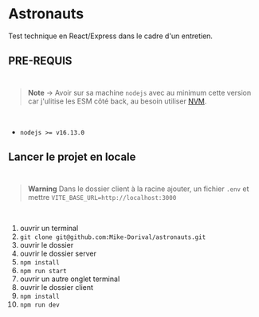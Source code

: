# Astronauts

Test technique en React/Express dans le cadre d'un entretien.

## PRE-REQUIS <br><br>

> **Note** -> Avoir sur sa machine `nodejs` avec au minimum cette version car j'ulitise les ESM côté back, au besoin utiliser [NVM](https://github.com/nvm-sh/nvm).

<br>

- `nodejs >= v16.13.0`

## Lancer le projet en locale <br><br>

> **Warning**
> Dans le dossier client à la racine ajouter, un fichier `.env` et mettre
> `VITE_BASE_URL=http://localhost:3000`

<br>

1. ouvrir un terminal
2. `git clone git@github.com:Mike-Dorival/astronauts.git`
3. ouvrir le dossier
4. ouvrir le dossier server
5. `npm install`
6. `npm run start`
7. ouvrir un autre onglet terminal
8. ouvrir le dossier client
9. `npm install`
10. `npm run dev`
